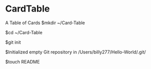 CardTable
=========

A Table of Cards
$mkdir ~/Card-Table


$cd ~/Card-Table


$git init

$Initialized empty Git repository in /Users/billy277/Hello-World/.git/

$touch README
